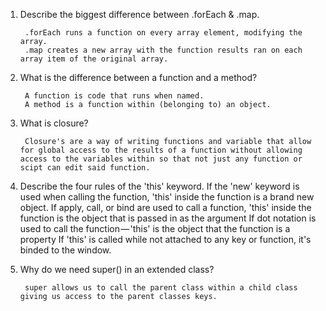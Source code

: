 
1) Describe the biggest difference between .forEach & .map.

        .forEach runs a function on every array element, modifying the array.
        .map creates a new array with the function results ran on each array item of the original array.


2) What is the difference between a function and a method?

        A function is code that runs when named. 
        A method is a function within (belonging to) an object.



3) What is closure?

        Closure's are a way of writing functions and variable that allow for global access to the results of a function without allowing access to the variables within so that not just any function or scipt can edit said function.



4) Describe the four rules of the 'this' keyword.
        If the 'new' keyword is used when calling the function, 'this' inside the function is a brand new object.
        If apply, call, or bind are used to call a function, 'this' inside the function is the object that is passed in as the argument
        If dot notation is used to call the function — 'this' is the object that the function is a property
        If 'this' is called while not attached to any key or function, it's binded to the window. 

5) Why do we need super() in an extended class?

        super allows us to call the parent class within a child class giving us access to the parent classes keys.


